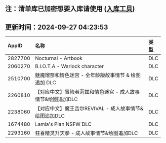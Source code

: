 ## 注：清单库已加密想要入库请使用 ([入库工具](https://github.com/BlankTMing/ManifestAutoUpdate/releases))

## 更新时间：2024-09-27 04:23:53
| AppID | 名称 | 类型  |
| :-------------------- | :----------------------------- | :----------- |
| 2827700 | Nocturnal - Artbook| DLC |
| 2060270 | B.I.O.T.A - Warlock character| DLC |
| 2510700 | 魅魔瑠奈和情色迷宫 - 全年龄版故事情节 & 绘图追加 DLC| DLC |
| 2260810 | 【对应中文】冒险者莉兹和情色迷宫 - 成人故事情节&绘图追加DLC| DLC |
| 2238060 | 【对应中文】魔王吉尔REVIVAL - 成人故事情节&绘图追加DLC| DLC |
| 1674480 | Lamia's Plan NSFW DLC| DLC |
| 2293160 | 狂喜精灵升天拳 - 成人故事情节&绘图追加DLC| DLC |
